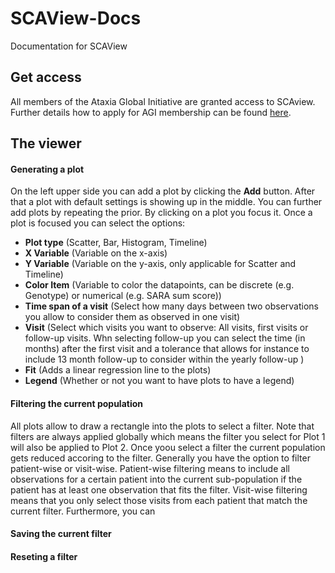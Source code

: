 # SCAView-Docs
Documentation for SCAView

## Get access
All members of the Ataxia Global Initiative are granted access to SCAview. Further details how to apply for AGI membership can be found [here](https://ataxia-global-initiative.net/governance/membership/).

## The viewer
#### Generating a plot
On the left upper side you can add a plot by clicking the __Add__ button. After that a plot with default settings is showing up in the middle. You can further add plots by repeating the prior. By clicking on a plot you focus it. Once a plot is focused you can select the options: 
  - __Plot type__ (Scatter, Bar, Histogram, Timeline)
  - __X Variable__ (Variable on the x-axis)
  - __Y Variable__ (Variable on the y-axis, only applicable for Scatter and Timeline)
  - __Color Item__ (Variable to color the datapoints, can be discrete (e.g. Genotype) or numerical (e.g. SARA sum score))
  - __Time span of a visit__ (Select how many days between two observations you allow to consider them as observed in one visit)
  - __Visit__ (Select which visits you want to observe: All visits, first visits or follow-up visits. Whn selecting follow-up you can select the time (in months) after the first visit and a tolerance that allows for instance to include 13 month follow-up to consider within the yearly follow-up )
  - __Fit__ (Adds a linear regression line to the plots)
  - __Legend__ (Whether or not you want to have plots to have a legend)

#### Filtering the current population
All plots allow to draw a rectangle into the plots to select a filter. Note that filters are always applied globally which means the filter you select for Plot 1 will also be applied to Plot 2. Once yoou select a filter the current population gets reduced accoring to the filter. Generally you have the option to filter patient-wise or visit-wise. Patient-wise filtering means to include all observations for a certain patient into the current sub-population if the patient has at least one observation that fits the filter. Visit-wise filtering means that you only select those visits from each patient that match the current filter. Furthermore, you can 

#### Saving the current filter 

#### Reseting a filter 


